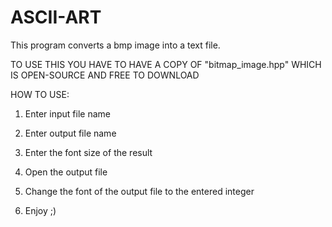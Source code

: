 # ASCII-ART
This program converts a bmp image into a text file.

TO USE THIS YOU HAVE TO HAVE A COPY OF "bitmap_image.hpp" WHICH IS OPEN-SOURCE AND FREE TO DOWNLOAD

HOW TO USE:

1. Enter input file name

2. Enter output file name

3. Enter the font size of the result

4. Open the output file

5. Change the font of the output file to the entered integer

6. Enjoy ;)
